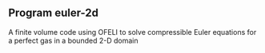 Program euler-2d
----------------
A finite volume code using OFELI to solve compressible Euler equations for
a perfect gas in a bounded 2-D domain

